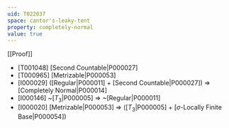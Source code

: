 ```yaml
---
uid: T022037
space: cantor's-leaky-tent
property: completely-normal
value: true
---
```

[[Proof]]

* [T001048] [Second Countable|P000027]
* [T000965] [Metrizable|P000053]
* [I000029] ([Regular|P000011] + [Second Countable|P000027]) => [Completely Normal|P000014]
* [I000146] ~[$T_3$|P000005] => ~[Regular|P000011]
* [I000020] [Metrizable|P000053] => ([$T_3$|P000005] + [$\sigma$-Locally Finite Base|P000054])

